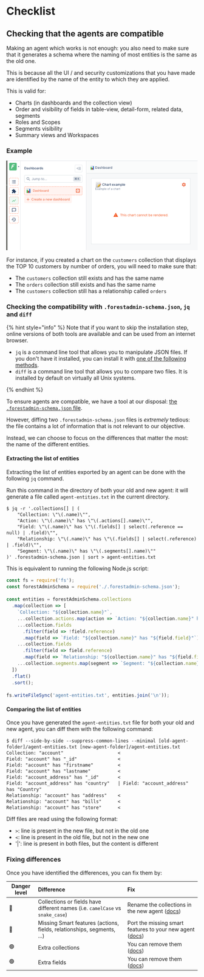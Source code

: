 # Checklist

## Checking that the agents are compatible

Making an agent which works is not enough: you also need to make sure that it generates a schema where the naming of most entities is the same as the old one.

This is because all the UI / and security customizations that you have made are identified by the name of the entity to which they are applied.

This is valid for:

- Charts (in dashboards and the collection view)
- Order and visibility of fields in table-view, detail-form, related data, segments
- Roles and Scopes
- Segments visibility
- Summary views and Workspaces

### Example

![Broken chart after migration](../../../assets/migration-chart-broken.png)

For instance, if you created a chart on the `customers` collection that displays the TOP 10 customers by number of orders, you will need to make sure that:

- The `customers` collection still exists and has the same name
- The `orders` collection still exists and has the same name
- The `customers` collection still has a relationship called `orders`

### Checking the compatibility with `.forestadmin-schema.json`, `jq` and `diff`

{% hint style="info" %}
Note that if you want to skip the installation step, online versions of both tools are available and can be used from an internet browser.

- `jq` is a command line tool that allows you to manipulate JSON files.
  If you don't have it installed, you can install it with [one of the following methods](https://stedolan.github.io/jq/download/).
- `diff` is a command line tool that allows you to compare two files.
  It is installed by default on virtually all Unix systems.

{% endhint %}

To ensure agents are compatible, we have a tool at our disposal: [the `.forestadmin-schema.json` file](../../../under-the-hood/forestadmin-schema.md).

However, diffing two `.forestadmin-schema.json` files is _extremely_ tedious: the file contains a lot of information that is not relevant to our objective.

Instead, we can choose to focus on the differences that matter the most: the name of the different entities.

#### Extracting the list of entities

Extracting the list of entities exported by an agent can be done with the following `jq` command.

Run this command in the directory of both your old and new agent: it will generate a file called `agent-entities.txt` in the current directory.

```console
$ jq -r '.collections[] | (
    "Collection: \"\(.name)\"",
    "Action: \"\(.name)\" has \"\(.actions[].name)\"",
    "Field: \"\(.name)\" has \"\(.fields[] | select(.reference == null) | .field)\"",
    "Relationship: \"\(.name)\" has \"\(.fields[] | select(.reference) | .field)\"",
    "Segment: \"\(.name)\" has \"\(.segments[].name)\""
)' .forestadmin-schema.json | sort > agent-entities.txt
```

This is equivalent to running the following Node.js script:

```javascript
const fs = require('fs');
const forestAdminSchema = require('./.forestadmin-schema.json');

const entities = forestAdminSchema.collections
  .map(collection => [
    `Collection: "${collection.name}"`,
    ...collection.actions.map(action => `Action: "${collection.name}" has "${action.name}"`),
    ...collection.fields
      .filter(field => !field.reference)
      .map(field => `Field: "${collection.name}" has "${field.field}"`),
    ...collection.fields
      .filter(field => field.reference)
      .map(field => `Relationship: "${collection.name}" has "${field.field}"`),
    ...collection.segments.map(segment => `Segment: "${collection.name}" has "${segment.name}"`),
  ])
  .flat()
  .sort();

fs.writeFileSync('agent-entities.txt', entities.join('\n'));
```

#### Comparing the list of entities

Once you have generated the `agent-entities.txt` file for both your old and new agent, you can diff them with the following command:

```console
$ diff --side-by-side --suppress-common-lines --minimal [old-agent-folder]/agent-entities.txt [new-agent-folder]/agent-entities.txt
Collection: "account"                    <
Field: "account" has "_id"               <
Field: "account" has "firstname"         <
Field: "account" has "lastname"          <
Field: "account_address" has "_id"       <
Field: "account_address" has "country"   | Field: "account_address" has "Country"
Relationship: "account" has "address"    <
Relationship: "account" has "bills"      <
Relationship: "account" has "store"      <
```

Diff files are read using the following format:

- `>`: line is present in the new file, but not in the old one
- `<`: line is present in the old file, but not in the new one
- '|': line is present in both files, but the content is different

### Fixing differences

Once you have identified the differences, you can fix them by:

| Danger level | Difference                                                                    | Fix                                                                                                                    |
| ------------ | :---------------------------------------------------------------------------- | :--------------------------------------------------------------------------------------------------------------------- |
| 🔴           | Collections or fields have different names (i.e. `camelCase` vs `snake_case`) | Rename the collections in the new agent ([docs](../../../datasources/connection/naming-conflicts.md))                  |
| 🔴           | Missing Smart features (actions, fields, relationships, segments, ...)        | Port the missing smart features to your new agent ([docs](./customizations))                                           |
| 🟢           | Extra collections                                                             | You can remove them ([docs](../../../datasources/connection/partial-imports.md))                                       |
| 🟢           | Extra fields                                                                  | You can remove them ([docs](../../../agent-customization/fields/import-rename-delete.md#renaming-and-removing-fields)) |
